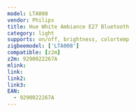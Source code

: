 ```yaml
---
model: LTA008
vendor: Philips
title: Hue White Ambiance E27 Bluetooth 
category: light
supports: on/off, brightness, colortemp
zigbeemodel: ['LTA008']
compatible: [z2m]
z2m: 9290022267A
mlink: 
link: 
link2: 
link3: 
EAN:
  - 9290022267A
---
```

